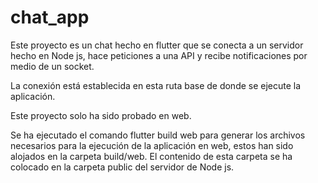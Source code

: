 # chat_app

Este proyecto es un chat hecho en flutter que se conecta a un servidor hecho en Node js, hace peticiones a una API y recibe notificaciones por medio de un socket.

La conexión está establecida en esta ruta base de donde se ejecute la aplicación.

Este proyecto solo ha sido probado en web.

Se ha ejecutado el comando flutter build web para generar los archivos necesarios para la ejecución de la aplicación en web, estos han sido alojados en la carpeta build/web. El contenido de esta carpeta se ha colocado en la carpeta public del servidor de Node js.
